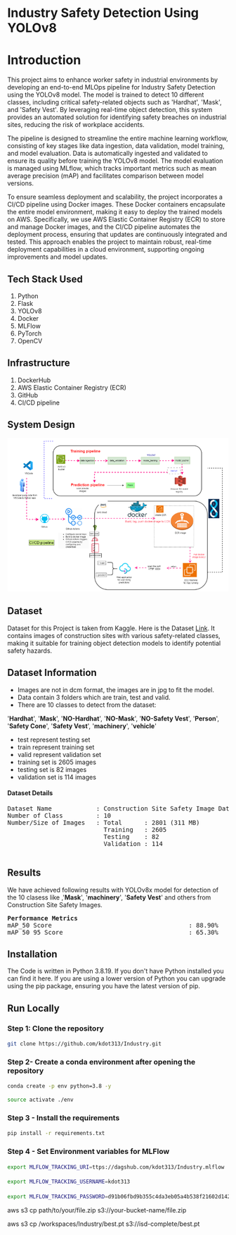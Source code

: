 # Industry Safety Detection Using YOLOv8

# Introduction

This project aims to enhance worker safety in industrial environments by developing an end-to-end MLOps pipeline for Industry Safety Detection using the YOLOv8 model. The model is trained to detect 10 different classes, including critical safety-related objects such as 'Hardhat', 'Mask', and 'Safety Vest'. By leveraging real-time object detection, this system provides an automated solution for identifying safety breaches on industrial sites, reducing the risk of workplace accidents.

The pipeline is designed to streamline the entire machine learning workflow, consisting of key stages like data ingestion, data validation, model training, and model evaluation. Data is automatically ingested and validated to ensure its quality before training the YOLOv8 model. The model evaluation is managed using MLflow, which tracks important metrics such as mean average precision (mAP) and facilitates comparison between model versions.

To ensure seamless deployment and scalability, the project incorporates a CI/CD pipeline using Docker images. These Docker containers encapsulate the entire model environment, making it easy to deploy the trained models on AWS. Specifically, we use AWS Elastic Container Registry (ECR) to store and manage Docker images, and the CI/CD pipeline automates the deployment process, ensuring that updates are continuously integrated and tested. This approach enables the project to maintain robust, real-time deployment capabilities in a cloud environment, supporting ongoing improvements and model updates.

## Tech Stack Used
1) Python
2) Flask
3) YOLOv8
4) Docker
5) MLFlow
6) PyTorch
7) OpenCV

## Infrastructure
1) DockerHub
2) AWS Elastic Container Registry (ECR)
3) GitHub
4) CI/CD pipeline

## System Design
![image](./assets/SystemDesign.png)

## Dataset

Dataset for this Project is taken from Kaggle. Here is the Dataset [Link](https://www.kaggle.com/datasets/snehilsanyal/construction-site-safety-image-dataset-roboflow). It contains images of construction sites with various safety-related classes, making it suitable for training object detection models to identify potential safety hazards.

## Dataset Information

* Images are not in dcm format, the images are in jpg to fit the model.
* Data contain 3 folders which are train, test and valid.
* There are 10 classes to detect from the dataset:


'**Hardhat**', '**Mask**', '**NO-Hardhat**', '**NO-Mask**', '**NO-Safety Vest**', '**Person**', '**Safety Cone**', '**Safety Vest**', '**machinery**', '**vehicle**'

* test represent testing set
* train represent training set
* valid represent validation set
* training set is 2605 images
* testing set is 82 images
* validation set is 114 images


#### Dataset Details<a id='dataset-details'></a>
<pre>
Dataset Name            : Construction Site Safety Image Dataset Roboflow
Number of Class         : 10
Number/Size of Images   : Total      : 2801 (311 MB)
                          Training   : 2605
                          Testing    : 82
                          Validation : 114 

</pre>
## Results<a id='results-'></a>
We have achieved following results with YOLOv8x model for detection of the 10 clasess like ,'**Mask**', '**machinery**', '**Safety Vest**' and others from Construction Site Safety Images.

<pre>
<b>Performance Metrics </b>
mAP_50 Score                                     : 88.90%
mAP_50_95 Score                                  : 65.30%
</pre>

## Installation
    
The Code is written in Python 3.8.19. If you don't have Python installed you can find it here. If you are using a lower version of Python you can upgrade using the pip package, ensuring you have the latest version of pip.

## Run Locally

### Step 1: Clone the repository
```bash
git clone https://github.com/kdot313/Industry.git
```
### Step 2- Create a conda environment after opening the repository
```bash
conda create -p env python=3.8 -y
```
```bash
source activate ./env
```
### Step 3 - Install the requirements
```bash
pip install -r requirements.txt
```

### Step 4 - Set Environment variables for MLFlow
```bash
export MLFLOW_TRACKING_URI=ttps://dagshub.com/kdot313/Industry.mlflow

export MLFLOW_TRACKING_USERNAME=kdot313

export MLFLOW_TRACKING_PASSWORD=d91b06fbd9b355c4da3eb05a4b538f21602d1421
```


aws s3 cp path/to/your/file.zip s3://your-bucket-name/file.zip

aws s3 cp /workspaces/Industry/best.pt s3://isd-complete/best.pt